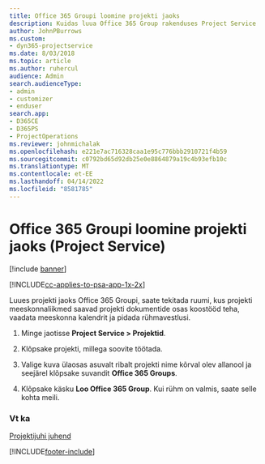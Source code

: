 ```yaml
---
title: Office 365 Groupi loomine projekti jaoks
description: Kuidas luua Office 365 Group rakenduses Project Service
author: JohnPBurrows
ms.custom:
- dyn365-projectservice
ms.date: 8/03/2018
ms.topic: article
ms.author: ruhercul
audience: Admin
search.audienceType:
- admin
- customizer
- enduser
search.app:
- D365CE
- D365PS
- ProjectOperations
ms.reviewer: johnmichalak
ms.openlocfilehash: e221e7ac716328caa1e95c776bbb2910721f4b59
ms.sourcegitcommit: c0792bd65d92db25e0e8864879a19c4b93efb10c
ms.translationtype: MT
ms.contentlocale: et-EE
ms.lasthandoff: 04/14/2022
ms.locfileid: "8581785"
---
```

# <a name="create-an-office-365-group-for-a-project-project-service"></a>Office 365 Groupi loomine projekti jaoks (Project Service)

[!include [banner](../includes/psa-now-project-operations.md)]

[!INCLUDE[cc-applies-to-psa-app-1x-2x](../includes/cc-applies-to-psa-app-1x-2x.md)]

Luues projekti jaoks Office 365 Groupi, saate tekitada ruumi, kus projekti meeskonnaliikmed saavad projekti dokumentide osas koostööd teha, vaadata meeskonna kalendrit ja pidada rühmavestlusi.  
  
1.  Minge jaotisse **Project Service > Projektid**.  
  
2.  Klõpsake projekti, millega soovite töötada.  
  
3.  Valige kuva ülaosas asuvalt ribalt projekti nime kõrval olev allanool ja seejärel klõpsake suvandit **Office 365 Groups**.  
  
4.  Klõpsake käsku **Loo Office 365 Group**. Kui rühm on valmis, saate selle kohta meili.  
  
### <a name="see-also"></a>Vt ka  
 [Projektijuhi juhend](../psa/project-manager-guide.md)


[!INCLUDE[footer-include](../includes/footer-banner.md)]
